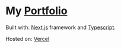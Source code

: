 # My [Portfolio](https//allwells.vercel.app)

Built with: [Next.js](https://nextjs.org/) framework and [Typescript](https://www.typescriptlang.org).

Hosted on: [Vercel](https://vercel.com)
